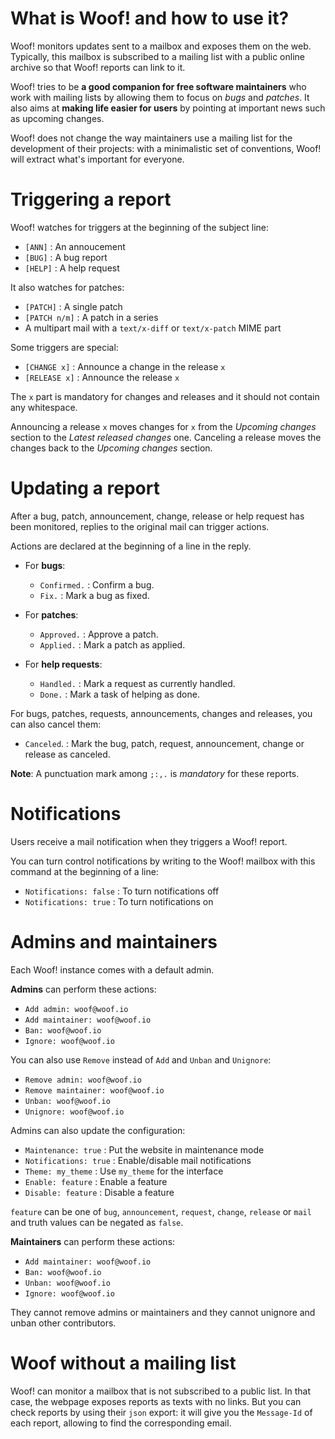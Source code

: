 <div class="container">


# What is Woof! and how to use it?

Woof! monitors updates sent to a mailbox and exposes them on the web.
Typically, this mailbox is subscribed to a mailing list with a public
online archive so that Woof! reports can link to it.

Woof! tries to be **a good companion for free software maintainers** who
work with mailing lists by allowing them to focus on *bugs* and *patches*.
It also aims at **making life easier for users** by pointing at important
news such as upcoming changes.

Woof! does not change the way maintainers use a mailing list for the
development of their projects: with a minimalistic set of conventions,
Woof! will extract what's important for everyone.


# Triggering a report

Woof! watches for triggers at the beginning of the subject line:

-   `[ANN]` : An annoucement
-   `[BUG]` : A bug report
-   `[HELP]` : A help request

It also watches for patches:

-   `[PATCH]` : A single patch
-   `[PATCH n/m]` : A patch in a series
-   A multipart mail with a `text/x-diff` or `text/x-patch` MIME part

Some triggers are special:

-   `[CHANGE x]` : Announce a change in the release `x`
-   `[RELEASE x]` : Announce the release `x`

The `x` part is mandatory for changes and releases and it should not
contain any whitespace.

Announcing a release `x` moves changes for `x` from the *Upcoming changes*
section to the *Latest released changes* one.  Canceling a release moves
the changes back to the *Upcoming changes* section.


# Updating a report

After a bug, patch, announcement, change, release or help request has
been monitored, replies to the original mail can trigger actions.

Actions are declared at the beginning of a line in the reply.

-   For **bugs**:
    -   `Confirmed.` : Confirm a bug.
    -   `Fix.` : Mark a bug as fixed.

-   For **patches**:
    -   `Approved.` : Approve a patch.
    -   `Applied.` : Mark a patch as applied.

-   For **help requests**:
    -   `Handled.` : Mark a request as currently handled.
    -   `Done.` : Mark a task of helping as done.

For bugs, patches, requests, announcements, changes and releases, you
can also cancel them:

-   `Canceled`. : Mark the bug, patch, request, announcement, change or
    release as canceled.

**Note**: A punctuation mark among `;:,.` is *mandatory* for these reports.


# Notifications

Users receive a mail notification when they triggers a Woof! report.

You can turn control notifications by writing to the Woof! mailbox
with this command at the beginning of a line:

-   `Notifications: false` : To turn notifications off
-   `Notifications: true` : To turn notifications on


# Admins and maintainers

Each Woof! instance comes with a default admin.

**Admins** can perform these actions:

-   `Add admin: woof@woof.io`
-   `Add maintainer: woof@woof.io`
-   `Ban: woof@woof.io`
-   `Ignore: woof@woof.io`

You can also use `Remove` instead of `Add` and `Unban` and `Unignore`:

-   `Remove admin: woof@woof.io`
-   `Remove maintainer: woof@woof.io`
-   `Unban: woof@woof.io`
-   `Unignore: woof@woof.io`

Admins can also update the configuration:

-   `Maintenance: true` : Put the website in maintenance mode
-   `Notifications: true` : Enable/disable mail notifications
-   `Theme: my_theme` : Use `my_theme` for the interface
-   `Enable: feature` : Enable a feature
-   `Disable: feature` : Disable a feature

`feature` can be one of `bug`, `announcement`, `request`, `change`, `release` or
`mail` and truth values can be negated as `false`.

**Maintainers** can perform these actions:

-   `Add maintainer: woof@woof.io`
-   `Ban: woof@woof.io`
-   `Unban: woof@woof.io`
-   `Ignore: woof@woof.io`

They cannot remove admins or maintainers and they cannot unignore and
unban other contributors.


# Woof without a mailing list

Woof! can monitor a mailbox that is not subscribed to a public list.
In that case, the webpage exposes reports as texts with no links.  But
you can check reports by using their `json` export: it will give you the
`Message-Id` of each report, allowing to find the corresponding email.

</div>

